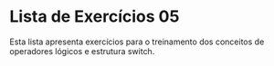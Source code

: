 # Lista de Exercícios 05

Esta lista apresenta exercícios para o treinamento dos conceitos de operadores lógicos e estrutura switch.
